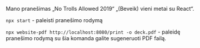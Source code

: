 Mano pranešimas „No Trolls Allowed 2019“ „(Beveik) vieni metai su
React“.

`npx start` - paleisti pranešimo rodymą

`npx website-pdf http://localhost:8080/print -o deck.pdf` -
paleidę pranešimo rodymą su šia komanda galite sugeneruoti PDF
failą.
